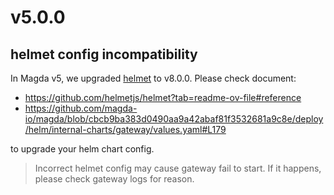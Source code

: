 # v5.0.0

## helmet config incompatibility

In Magda v5, we upgraded [helmet](https://github.com/helmetjs/helmet) to v8.0.0.
Please check document:

- https://github.com/helmetjs/helmet?tab=readme-ov-file#reference
- https://github.com/magda-io/magda/blob/cbcb9ba383d0490aa9a42abaf81f3532681a9c8e/deploy/helm/internal-charts/gateway/values.yaml#L179

to upgrade your helm chart config.

> Incorrect helmet config may cause gateway fail to start. If it happens, please check gateway logs for reason.
